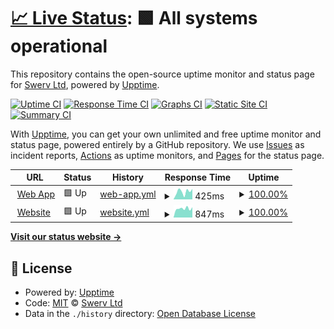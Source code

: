 # [📈 Live Status](https://Swerv-Ltd.github.io/status): <!--live status--> **🟩 All systems operational**

This repository contains the open-source uptime monitor and status page for [Swerv Ltd](swervpay.com), powered by [Upptime](https://github.com/upptime/upptime).

[![Uptime CI](https://github.com/Swerv-Ltd/status/workflows/Uptime%20CI/badge.svg)](https://github.com/Swerv-Ltd/status/actions?query=workflow%3A%22Uptime+CI%22)
[![Response Time CI](https://github.com/Swerv-Ltd/status/workflows/Response%20Time%20CI/badge.svg)](https://github.com/Swerv-Ltd/status/actions?query=workflow%3A%22Response+Time+CI%22)
[![Graphs CI](https://github.com/Swerv-Ltd/status/workflows/Graphs%20CI/badge.svg)](https://github.com/Swerv-Ltd/status/actions?query=workflow%3A%22Graphs+CI%22)
[![Static Site CI](https://github.com/Swerv-Ltd/status/workflows/Static%20Site%20CI/badge.svg)](https://github.com/Swerv-Ltd/status/actions?query=workflow%3A%22Static+Site+CI%22)
[![Summary CI](https://github.com/Swerv-Ltd/status/workflows/Summary%20CI/badge.svg)](https://github.com/Swerv-Ltd/status/actions?query=workflow%3A%22Summary+CI%22)

With [Upptime](https://upptime.js.org), you can get your own unlimited and free uptime monitor and status page, powered entirely by a GitHub repository. We use [Issues](https://github.com/Swerv-Ltd/status/issues) as incident reports, [Actions](https://github.com/Swerv-Ltd/status/actions) as uptime monitors, and [Pages](https://Swerv-Ltd.github.io/status) for the status page.

<!--start: status pages-->
<!-- This summary is generated by Upptime (https://github.com/upptime/upptime) -->
<!-- Do not edit this manually, your changes will be overwritten -->
<!-- prettier-ignore -->
| URL | Status | History | Response Time | Uptime |
| --- | ------ | ------- | ------------- | ------ |
| <img alt="" src="https://web.swyftpay.io/favicon.ico" height="13"> [Web App](https://web.swyftpay.io) | 🟩 Up | [web-app.yml](https://github.com/Swerv-Ltd/status/commits/HEAD/history/web-app.yml) | <details><summary><img alt="Response time graph" src="./graphs/web-app/response-time-week.png" height="20"> 425ms</summary><br><a href="https://Swerv-Ltd.github.io/status/history/web-app"><img alt="Response time 419" src="https://img.shields.io/endpoint?url=https%3A%2F%2Fraw.githubusercontent.com%2FSwerv-Ltd%2Fstatus%2FHEAD%2Fapi%2Fweb-app%2Fresponse-time.json"></a><br><a href="https://Swerv-Ltd.github.io/status/history/web-app"><img alt="24-hour response time 578" src="https://img.shields.io/endpoint?url=https%3A%2F%2Fraw.githubusercontent.com%2FSwerv-Ltd%2Fstatus%2FHEAD%2Fapi%2Fweb-app%2Fresponse-time-day.json"></a><br><a href="https://Swerv-Ltd.github.io/status/history/web-app"><img alt="7-day response time 425" src="https://img.shields.io/endpoint?url=https%3A%2F%2Fraw.githubusercontent.com%2FSwerv-Ltd%2Fstatus%2FHEAD%2Fapi%2Fweb-app%2Fresponse-time-week.json"></a><br><a href="https://Swerv-Ltd.github.io/status/history/web-app"><img alt="30-day response time 419" src="https://img.shields.io/endpoint?url=https%3A%2F%2Fraw.githubusercontent.com%2FSwerv-Ltd%2Fstatus%2FHEAD%2Fapi%2Fweb-app%2Fresponse-time-month.json"></a><br><a href="https://Swerv-Ltd.github.io/status/history/web-app"><img alt="1-year response time 419" src="https://img.shields.io/endpoint?url=https%3A%2F%2Fraw.githubusercontent.com%2FSwerv-Ltd%2Fstatus%2FHEAD%2Fapi%2Fweb-app%2Fresponse-time-year.json"></a></details> | <details><summary><a href="https://Swerv-Ltd.github.io/status/history/web-app">100.00%</a></summary><a href="https://Swerv-Ltd.github.io/status/history/web-app"><img alt="All-time uptime 100.00%" src="https://img.shields.io/endpoint?url=https%3A%2F%2Fraw.githubusercontent.com%2FSwerv-Ltd%2Fstatus%2FHEAD%2Fapi%2Fweb-app%2Fuptime.json"></a><br><a href="https://Swerv-Ltd.github.io/status/history/web-app"><img alt="24-hour uptime 100.00%" src="https://img.shields.io/endpoint?url=https%3A%2F%2Fraw.githubusercontent.com%2FSwerv-Ltd%2Fstatus%2FHEAD%2Fapi%2Fweb-app%2Fuptime-day.json"></a><br><a href="https://Swerv-Ltd.github.io/status/history/web-app"><img alt="7-day uptime 100.00%" src="https://img.shields.io/endpoint?url=https%3A%2F%2Fraw.githubusercontent.com%2FSwerv-Ltd%2Fstatus%2FHEAD%2Fapi%2Fweb-app%2Fuptime-week.json"></a><br><a href="https://Swerv-Ltd.github.io/status/history/web-app"><img alt="30-day uptime 100.00%" src="https://img.shields.io/endpoint?url=https%3A%2F%2Fraw.githubusercontent.com%2FSwerv-Ltd%2Fstatus%2FHEAD%2Fapi%2Fweb-app%2Fuptime-month.json"></a><br><a href="https://Swerv-Ltd.github.io/status/history/web-app"><img alt="1-year uptime 100.00%" src="https://img.shields.io/endpoint?url=https%3A%2F%2Fraw.githubusercontent.com%2FSwerv-Ltd%2Fstatus%2FHEAD%2Fapi%2Fweb-app%2Fuptime-year.json"></a></details>
| <img alt="" src="https://web.swyftpay.io/favicon.ico" height="13"> [Website](https://swyftpay.io) | 🟩 Up | [website.yml](https://github.com/Swerv-Ltd/status/commits/HEAD/history/website.yml) | <details><summary><img alt="Response time graph" src="./graphs/website/response-time-week.png" height="20"> 847ms</summary><br><a href="https://Swerv-Ltd.github.io/status/history/website"><img alt="Response time 723" src="https://img.shields.io/endpoint?url=https%3A%2F%2Fraw.githubusercontent.com%2FSwerv-Ltd%2Fstatus%2FHEAD%2Fapi%2Fwebsite%2Fresponse-time.json"></a><br><a href="https://Swerv-Ltd.github.io/status/history/website"><img alt="24-hour response time 974" src="https://img.shields.io/endpoint?url=https%3A%2F%2Fraw.githubusercontent.com%2FSwerv-Ltd%2Fstatus%2FHEAD%2Fapi%2Fwebsite%2Fresponse-time-day.json"></a><br><a href="https://Swerv-Ltd.github.io/status/history/website"><img alt="7-day response time 847" src="https://img.shields.io/endpoint?url=https%3A%2F%2Fraw.githubusercontent.com%2FSwerv-Ltd%2Fstatus%2FHEAD%2Fapi%2Fwebsite%2Fresponse-time-week.json"></a><br><a href="https://Swerv-Ltd.github.io/status/history/website"><img alt="30-day response time 723" src="https://img.shields.io/endpoint?url=https%3A%2F%2Fraw.githubusercontent.com%2FSwerv-Ltd%2Fstatus%2FHEAD%2Fapi%2Fwebsite%2Fresponse-time-month.json"></a><br><a href="https://Swerv-Ltd.github.io/status/history/website"><img alt="1-year response time 723" src="https://img.shields.io/endpoint?url=https%3A%2F%2Fraw.githubusercontent.com%2FSwerv-Ltd%2Fstatus%2FHEAD%2Fapi%2Fwebsite%2Fresponse-time-year.json"></a></details> | <details><summary><a href="https://Swerv-Ltd.github.io/status/history/website">100.00%</a></summary><a href="https://Swerv-Ltd.github.io/status/history/website"><img alt="All-time uptime 100.00%" src="https://img.shields.io/endpoint?url=https%3A%2F%2Fraw.githubusercontent.com%2FSwerv-Ltd%2Fstatus%2FHEAD%2Fapi%2Fwebsite%2Fuptime.json"></a><br><a href="https://Swerv-Ltd.github.io/status/history/website"><img alt="24-hour uptime 100.00%" src="https://img.shields.io/endpoint?url=https%3A%2F%2Fraw.githubusercontent.com%2FSwerv-Ltd%2Fstatus%2FHEAD%2Fapi%2Fwebsite%2Fuptime-day.json"></a><br><a href="https://Swerv-Ltd.github.io/status/history/website"><img alt="7-day uptime 100.00%" src="https://img.shields.io/endpoint?url=https%3A%2F%2Fraw.githubusercontent.com%2FSwerv-Ltd%2Fstatus%2FHEAD%2Fapi%2Fwebsite%2Fuptime-week.json"></a><br><a href="https://Swerv-Ltd.github.io/status/history/website"><img alt="30-day uptime 100.00%" src="https://img.shields.io/endpoint?url=https%3A%2F%2Fraw.githubusercontent.com%2FSwerv-Ltd%2Fstatus%2FHEAD%2Fapi%2Fwebsite%2Fuptime-month.json"></a><br><a href="https://Swerv-Ltd.github.io/status/history/website"><img alt="1-year uptime 100.00%" src="https://img.shields.io/endpoint?url=https%3A%2F%2Fraw.githubusercontent.com%2FSwerv-Ltd%2Fstatus%2FHEAD%2Fapi%2Fwebsite%2Fuptime-year.json"></a></details>

<!--end: status pages-->

[**Visit our status website →**](https://Swerv-Ltd.github.io/status)

## 📄 License

- Powered by: [Upptime](https://github.com/upptime/upptime)
- Code: [MIT](./LICENSE) © [Swerv Ltd](swervpay.com)
- Data in the `./history` directory: [Open Database License](https://opendatacommons.org/licenses/odbl/1-0/)
